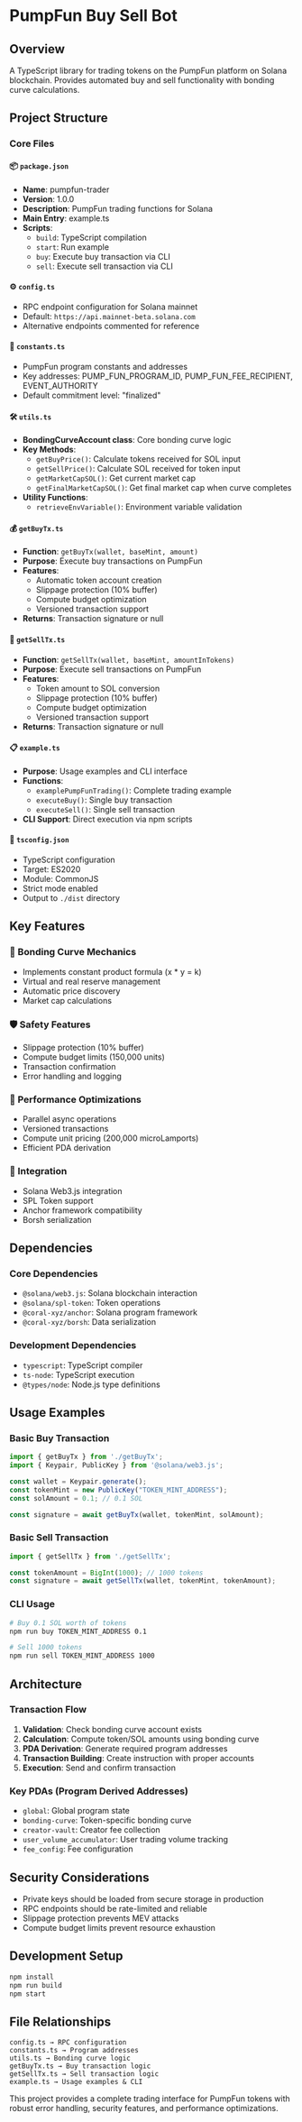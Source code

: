# PumpFun Buy Sell Bot 

## Overview
A TypeScript library for trading tokens on the PumpFun platform on Solana blockchain. Provides automated buy and sell functionality with bonding curve calculations.

## Project Structure

### Core Files

#### 📦 `package.json`
- **Name**: pumpfun-trader
- **Version**: 1.0.0
- **Description**: PumpFun trading functions for Solana
- **Main Entry**: example.ts
- **Scripts**:
  - `build`: TypeScript compilation
  - `start`: Run example
  - `buy`: Execute buy transaction via CLI
  - `sell`: Execute sell transaction via CLI

#### ⚙️ `config.ts`
- RPC endpoint configuration for Solana mainnet
- Default: `https://api.mainnet-beta.solana.com`
- Alternative endpoints commented for reference

#### 🔧 `constants.ts`
- PumpFun program constants and addresses
- Key addresses: PUMP_FUN_PROGRAM_ID, PUMP_FUN_FEE_RECIPIENT, EVENT_AUTHORITY
- Default commitment level: "finalized"

#### 🛠️ `utils.ts`
- **BondingCurveAccount class**: Core bonding curve logic
- **Key Methods**:
  - `getBuyPrice()`: Calculate tokens received for SOL input
  - `getSellPrice()`: Calculate SOL received for token input
  - `getMarketCapSOL()`: Get current market cap
  - `getFinalMarketCapSOL()`: Get final market cap when curve completes
- **Utility Functions**:
  - `retrieveEnvVariable()`: Environment variable validation

#### 💰 `getBuyTx.ts`
- **Function**: `getBuyTx(wallet, baseMint, amount)`
- **Purpose**: Execute buy transactions on PumpFun
- **Features**:
  - Automatic token account creation
  - Slippage protection (10% buffer)
  - Compute budget optimization
  - Versioned transaction support
- **Returns**: Transaction signature or null

#### 💸 `getSellTx.ts`
- **Function**: `getSellTx(wallet, baseMint, amountInTokens)`
- **Purpose**: Execute sell transactions on PumpFun
- **Features**:
  - Token amount to SOL conversion
  - Slippage protection (10% buffer)
  - Compute budget optimization
  - Versioned transaction support
- **Returns**: Transaction signature or null

#### 📋 `example.ts`
- **Purpose**: Usage examples and CLI interface
- **Functions**:
  - `examplePumpFunTrading()`: Complete trading example
  - `executeBuy()`: Single buy transaction
  - `executeSell()`: Single sell transaction
- **CLI Support**: Direct execution via npm scripts

#### 🔨 `tsconfig.json`
- TypeScript configuration
- Target: ES2020
- Module: CommonJS
- Strict mode enabled
- Output to `./dist` directory

## Key Features

### 🔄 Bonding Curve Mechanics
- Implements constant product formula (x * y = k)
- Virtual and real reserve management
- Automatic price discovery
- Market cap calculations

### 🛡️ Safety Features
- Slippage protection (10% buffer)
- Compute budget limits (150,000 units)
- Transaction confirmation
- Error handling and logging

### 🚀 Performance Optimizations
- Parallel async operations
- Versioned transactions
- Compute unit pricing (200,000 microLamports)
- Efficient PDA derivation

### 🔌 Integration
- Solana Web3.js integration
- SPL Token support
- Anchor framework compatibility
- Borsh serialization

## Dependencies

### Core Dependencies
- `@solana/web3.js`: Solana blockchain interaction
- `@solana/spl-token`: Token operations
- `@coral-xyz/anchor`: Solana program framework
- `@coral-xyz/borsh`: Data serialization

### Development Dependencies
- `typescript`: TypeScript compiler
- `ts-node`: TypeScript execution
- `@types/node`: Node.js type definitions

## Usage Examples

### Basic Buy Transaction
```typescript
import { getBuyTx } from './getBuyTx';
import { Keypair, PublicKey } from '@solana/web3.js';

const wallet = Keypair.generate();
const tokenMint = new PublicKey("TOKEN_MINT_ADDRESS");
const solAmount = 0.1; // 0.1 SOL

const signature = await getBuyTx(wallet, tokenMint, solAmount);
```

### Basic Sell Transaction
```typescript
import { getSellTx } from './getSellTx';

const tokenAmount = BigInt(1000); // 1000 tokens
const signature = await getSellTx(wallet, tokenMint, tokenAmount);
```

### CLI Usage
```bash
# Buy 0.1 SOL worth of tokens
npm run buy TOKEN_MINT_ADDRESS 0.1

# Sell 1000 tokens
npm run sell TOKEN_MINT_ADDRESS 1000
```

## Architecture

### Transaction Flow
1. **Validation**: Check bonding curve account exists
2. **Calculation**: Compute token/SOL amounts using bonding curve
3. **PDA Derivation**: Generate required program addresses
4. **Transaction Building**: Create instruction with proper accounts
5. **Execution**: Send and confirm transaction

### Key PDAs (Program Derived Addresses)
- `global`: Global program state
- `bonding-curve`: Token-specific bonding curve
- `creator-vault`: Creator fee collection
- `user_volume_accumulator`: User trading volume tracking
- `fee_config`: Fee configuration

## Security Considerations
- Private keys should be loaded from secure storage in production
- RPC endpoints should be rate-limited and reliable
- Slippage protection prevents MEV attacks
- Compute budget limits prevent resource exhaustion

## Development Setup
```bash
npm install
npm run build
npm start
```

## File Relationships
```
config.ts → RPC configuration
constants.ts → Program addresses
utils.ts → Bonding curve logic
getBuyTx.ts → Buy transaction logic
getSellTx.ts → Sell transaction logic
example.ts → Usage examples & CLI
```

This project provides a complete trading interface for PumpFun tokens with robust error handling, security features, and performance optimizations.
